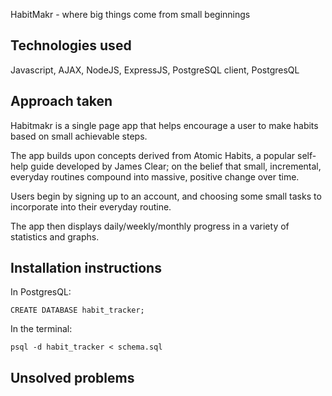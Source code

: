 HabitMakr - where big things come from small beginnings


## Technologies used
Javascript, AJAX, NodeJS, ExpressJS, PostgreSQL client, PostgresQL

## Approach taken
Habitmakr is a single page app that helps encourage a user to make habits based on small achievable steps. 

The app builds upon concepts derived from Atomic Habits, a popular self-help guide developed by James Clear; on the belief that small, incremental, everyday routines compound into massive, positive change over time.

Users begin by signing up to an account, and choosing some small tasks to incorporate into their everyday routine. 

The app then displays daily/weekly/monthly progress in a variety of statistics and graphs. 

## Installation instructions

In PostgresQL: 

    CREATE DATABASE habit_tracker;

  

In the terminal:

    psql -d habit_tracker < schema.sql

## Unsolved problems

